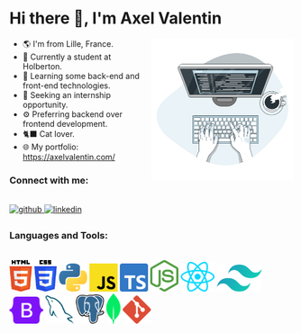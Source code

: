 <h1> Hi there 👋, I'm Axel Valentin </h1>
<img width="50%" align="right" src="./assets/img/working.svg">
<div width="100%">
  <div width="50%">

- 🌎 I'm from Lille, France.
- 🔭 Currently a student at Holberton.
- 🌱 Learning some back-end and front-end technologies.
- 🎯 Seeking an internship opportunity.
- ⚙️ Preferring backend over frontend development.
- 🐈‍⬛ Cat lover.
- 🌐 My portfolio: https://axelvalentin.com/

### Connect with me:

<br>
<div>
  <!-- redirect github -->
  <a href="https://github.com/Pixeloceax" target="_blank">
    <img src=https://img.shields.io/badge/github-%2324292e.svg?&style=for-the-badge&logo=github&logoColor=white alt=github style="margin-bottom: 5px;" />
  </a>
  <a href="https://www.linkedin.com/in/axel-valentin616bb221/" target="_blank">
    <img src=https://img.shields.io/badge/linkedin-%231E77B5.svg?&style=for-the-badge&logo=linkedin&logoColor=white alt=linkedin style="margin-bottom: 5px;" />
  </a>
 
  <br>
</div>

### Languages and Tools:

<br>

<div>
  <img width="40px" style="margin-right: 10" src="./assets/icons/html.svg">
  <img width="40px" style="margin-right: 10" src="./assets/icons/css.svg">
  <img width="50px" style="margin-right: 10" src="./assets/icons/python.svg">
  <img width="50px" style="margin-right: 10" src="./assets/icons/javascript.svg">
  <img width="50px" style="margin-right: 10" src="./assets/icons/typescript.svg">
  <img width="50px" style="margin-right: 10" src="./assets/icons/nodejs.svg">
  <img width="60px" style="margin-right: 10" src="./assets/icons/react.svg">
  <img width="80px" style="margin-right: 10" src="./assets/icons/tailwindcss.svg">
  <img width="60px" style="margin-right: 10" src="./assets/icons/bootstrap.svg">
  <img width="50px" style="margin-right: 10" src="./assets/icons/mysql.svg">
  <img width="50px" style="margin-right: 10" src="./assets/icons/postgresql.svg">
  <img width="25px" style="margin-right: 10" src="./assets/icons/mongodb.svg">
  <img width="50px" style="margin-right: 10" src="./assets/icons/git.svg">
</div>

 </div>
  
</div>
